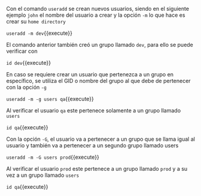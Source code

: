 Con el comando `useradd` se crean nuevos usuarios, siendo en el siguiente ejemplo `john` el nombre del usuario a crear y la opción `-m` lo que hace es crear su `home directory`

`useradd -m dev`{{execute}}

El comando anterior también creó un grupo llamado `dev`, para ello se puede verificar con 

`id dev`{{execute}}

En caso se requiere crear un usuario que pertenezca a un grupo en específico, se utiliza el GID o nombre del grupo al que debe de pertenecer con la opción `-g`

`useradd -m -g users qa`{{execute}}

Al verificar el usuario `qa` este pertenece solamente a un grupo llamado `users`

`id qa`{{execute}}

Con la opción `-G`, el usuario va a pertenecer a un grupo que se llama igual al usuario y también va a pertenecer a un segundo grupo llamado users

`useradd -m -G users prod`{{execute}}

Al verificar el usuario `prod` este pertenece a un grupo llamado `prod` y a su vez a un grupo llamado `users`

`id qa`{{execute}}
